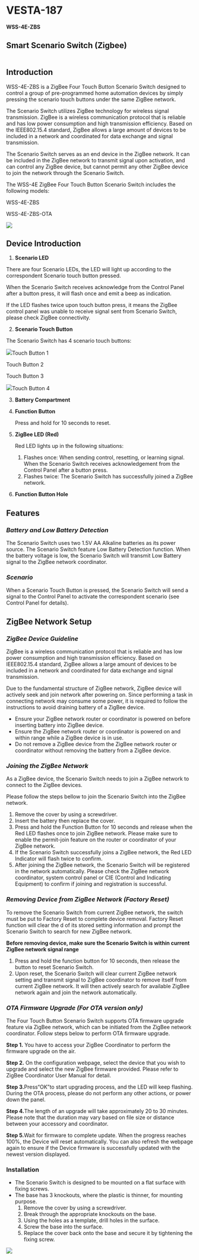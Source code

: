 # VESTA-187

**WSS-4E-ZBS**

## **Smart Scenario Switch (Zigbee)**

<figure><img src=".gitbook/assets/image (399).png" alt=""><figcaption></figcaption></figure>

## **Introduction**

WSS-4E-ZBS is a ZigBee Four Touch Button Scenario Switch designed to control a group of pre-programmed home automation devices by simply pressing the scenario touch buttons under the same ZigBee network.

The Scenario Switch utilizes ZigBee technology for wireless signal transmission. ZigBee is a wireless communication protocol that is reliable and has low power consumption and high transmission efficiency. Based on the IEEE802.15.4 standard, ZigBee allows a large amount of devices to be included in a network and coordinated for data exchange and signal transmission.

The Scenario Switch serves as an end device in the ZigBee network. It can be included in the ZigBee network to transmit signal upon activation, and can control any ZigBee device, but cannot permit any other ZigBee device to join the network through the Scenario Switch.

The WSS-4E ZigBee Four Touch Button Scenario Switch includes the following models:

WSS-4E-ZBS

WSS-4E-ZBS-OTA

![](<.gitbook/assets/0 (84).jpeg>)

## **Device Introduction**

1. **Scenario LED**

There are four Scenario LEDs, the LED will light up according to the correspondent Scenario touch button pressed.

When the Scenario Switch receives acknowledge from the Control Panel after a button press, it will flash once and emit a beep as indication.

If the LED flashes twice upon touch button press, it means the ZigBee control panel was unable to receive signal sent from Scenario Switch, please check ZigBee connectivity.

2. **Scenario Touch Button**

The Scenario Switch has 4 scenario touch buttons:

![](<.gitbook/assets/image (4) (1) (1) (1) (1) (1) (1) (1) (1) (1) (1) (1) (1) (1) (1) (1) (1) (1) (1) (1) (1) (1).png>)Touch Button 1

<img src=".gitbook/assets/image (1) (1) (1) (1) (1) (1) (1) (1) (1) (1) (1) (1) (1) (1) (1) (1) (1) (1) (1) (1) (1) (1) (1) (1) (1) (1) (1) (1) (1) (1) (1) (1) (1) (1) (1) (1) (1).png" alt="" data-size="original">Touch Button 2

<img src=".gitbook/assets/image (2) (1) (1) (1) (1) (1) (1) (1) (1) (1) (1) (1) (1) (1) (1) (1) (1) (1) (1) (1) (1) (1) (1) (1) (1) (1).png" alt="" data-size="original">Touch Button 3

![](<.gitbook/assets/image (3) (1) (1) (1) (1) (1) (1) (1) (1) (1) (1) (1) (1) (1) (1) (1) (1) (1) (1) (1) (1) (1) (1) (1).png>)Touch Button 4

3. **Battery Compartment**
4.  **Function Button**

    Press and hold for 10 seconds to reset.
5.  **ZigBee LED (Red)**

    Red LED lights up in the following situations:

    1. Flashes once: When sending control, resetting, or learning signal. When the Scenario Switch receives acknowledgement from the Control Panel after a button press.
    2. Flashes twice: The Scenario Switch has successfully joined a ZigBee network.
6. **Function Button Hole**

## **Features**

### _**Battery and Low Battery Detection**_

The Scenario Switch uses two 1.5V AA Alkaline batteries as its power source. The Scenario Switch feature Low Battery Detection function. When the battery voltage is low, the Scenario Switch will transmit Low Battery signal to the ZigBee network coordinator.

### _**Scenario**_

When a Scenario Touch Button is pressed, the Scenario Switch will send a signal to the Control Panel to activate the correspondent scenario (see Control Panel for details).

## **ZigBee Network Setup**

### _**ZigBee Device Guideline**_

ZigBee is a wireless communication protocol that is reliable and has low power consumption and high transmission efficiency. Based on IEEE802.15.4 standard, ZigBee allows a large amount of devices to be included in a network and coordinated for data exchange and signal transmission.

Due to the fundamental structure of ZigBee network, ZigBee device will actively seek and join network after powering on. Since performing a task in connecting network may consume some power, it is required to follow the instructions to avoid draining battery of a ZigBee device.

* Ensure your ZigBee network router or coordinator is powered on before inserting battery into ZigBee device.
* Ensure the ZigBee network router or coordinator is powered on and within range while a ZigBee device is in use.
* Do not remove a ZigBee device from the ZigBee network router or coordinator without removing the battery from a ZigBee device.

### _**Joining the ZigBee Network**_

As a ZigBee device, the Scenario Switch needs to join a ZigBee network to connect to the ZigBee devices.

Please follow the steps bellow to join the Scenario Switch into the ZigBee network.

1. Remove the cover by using a screwdriver.
2. Insert the battery then replace the cover.
3. Press and hold the Function Button for 10 seconds and release when the Red LED flashes once to join ZigBee network. Please make sure to enable the permit-join feature on the router or coordinator of your ZigBee network.
4. If the Scenario Switch successfully joins a ZigBee network, the Red LED Indicator will flash twice to confirm.
5. After joining the ZigBee network, the Scenario Switch will be registered in the network automatically. Please check the ZigBee network coordinator, system control panel or CIE (Control and Indicating Equipment) to confirm if joining and registration is successful.

### _**Removing Device from ZigBee Network (Factory Reset)**_

To remove the Scenario Switch from current ZigBee network, the switch must be put to Factory Reset to complete device removal. Factory Reset function will clear the d of its stored setting information and prompt the Scenario Switch to search for new ZigBee network.

**Before removing device, make sure the Scenario Switch is within current ZigBee network signal range**

1. Press and hold the function button for 10 seconds, then release the button to reset Scenario Switch.
2. Upon reset, the Scenario Switch will clear current ZigBee network setting and transmit signal to ZigBee coordinator to remove itself from current ZigBee network. It will then actively search for available ZigBee network again and join the network automatically.

### _**OTA Firmware Upgrade (For OTA version only)**_

The Four Touch Button Scenario Switch supports OTA firmware upgrade feature via ZigBee network, which can be initiated from the ZigBee network coordinator. Follow steps below to perform OTA firmware upgrade.

**Step 1.** You have to access your ZigBee Coordinator to perform the firmware upgrade on the air.

**Step 2.** On the configuration webpage, select the device that you wish to upgrade and select the new ZigBee firmware provided. Please refer to ZigBee Coordinator User Manual for detail.

**Step 3.**&#x50;ress“OK”to start upgrading process, and the LED will keep flashing. During the OTA process, please do not perform any other actions, or power down the panel.

**Step 4.**&#x54;he length of an upgrade will take approximately 20 to 30 minutes. Please note that the duration may vary based on file size or distance between your accessory and coordinator.

**Step 5.**&#x57;ait for firmware to complete update. When the progress reaches 100%, the Device will reset automatically. You can also refresh the webpage again to ensure if the Device firmware is successfully updated with the newest version displayed.

### **Installation**

* The Scenario Switch is designed to be mounted on a flat surface with fixing screws.
* The base has 3 knockouts, where the plastic is thinner, for mounting purpose.
  1. Remove the cover by using a screwdriver.
  2. Break through the appropriate knockouts on the base.
  3. Using the holes as a template, drill holes in the surface.
  4. Screw the base into the surface.
  5. Replace the cover back onto the base and secure it by tightening the fixing screw.



![](<.gitbook/assets/8 (41).jpeg>)

